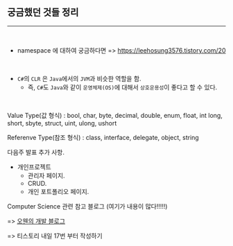 ## 궁금했던 것들 정리 
----

<br />

- namespace 에 대하여 궁금하다면 => https://leehosung3576.tistory.com/20

<br />

- `C#`의 `CLR` 은 `Java`에서의 `JVM`과 비슷한 역할을 함.
    - 즉, `C#`도 `Java`와 같이 `운영체제(OS)`에 대해서 `상호운용성`이 좋다고 할 수 있다.

<br />


Value Type(값 형식) : bool, char, byte, decimal, double, enum, float, int long, short, sbyte, struct, uint, ulong, ushort

Referenve Type(참조 형식) : class, interface, delegate, object, string

다음주 발표 추가 사항.

- 개인프로젝트
  - 관리자 페이지.
  - CRUD.
  - 개인 포트폴리오 페이지.

Computer Science 관련 참고 블로그 (여기가 내용이 많다!!!!!)

=> [오웬의 개발 블로그](https://devowen.com/)


=> 티스토리 내일 17번 부터 작성하기